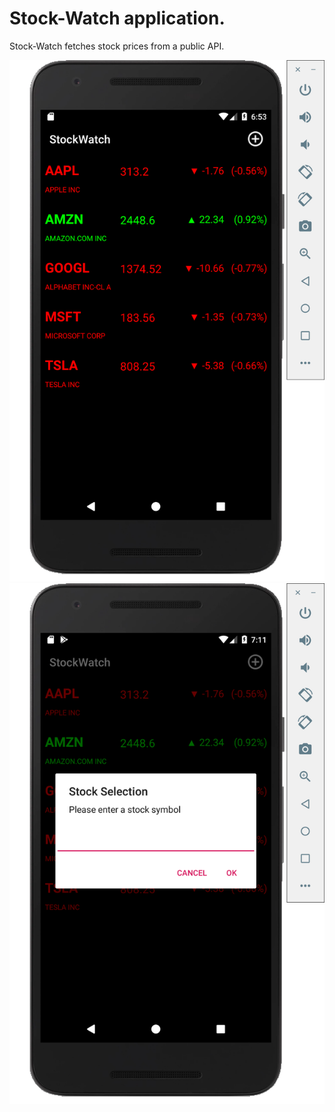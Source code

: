 # Stock-Watch application.

Stock-Watch fetches stock prices from a public API.

<img src="screenshots/1.png">
<img src="screenshots/2.png">

